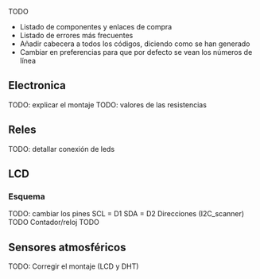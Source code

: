 TODO

* Listado de componentes y enlaces de compra
* Listado de errores más frecuentes
* Añadir cabecera a todos los códigos, diciendo como se han generado
* Cambiar en preferencias para que por defecto se vean los números de línea

## Electronica

TODO: explicar el montaje
TODO: valores de las resistencias

## Reles


TODO: detallar conexión de leds

## LCD

### Esquema
TODO: cambiar los pines SCL = D1 SDA = D2
Direcciones (I2C_scanner) TODO
Contador/reloj TODO


## Sensores atmosféricos

TODO: Corregir el montaje (LCD y DHT)
